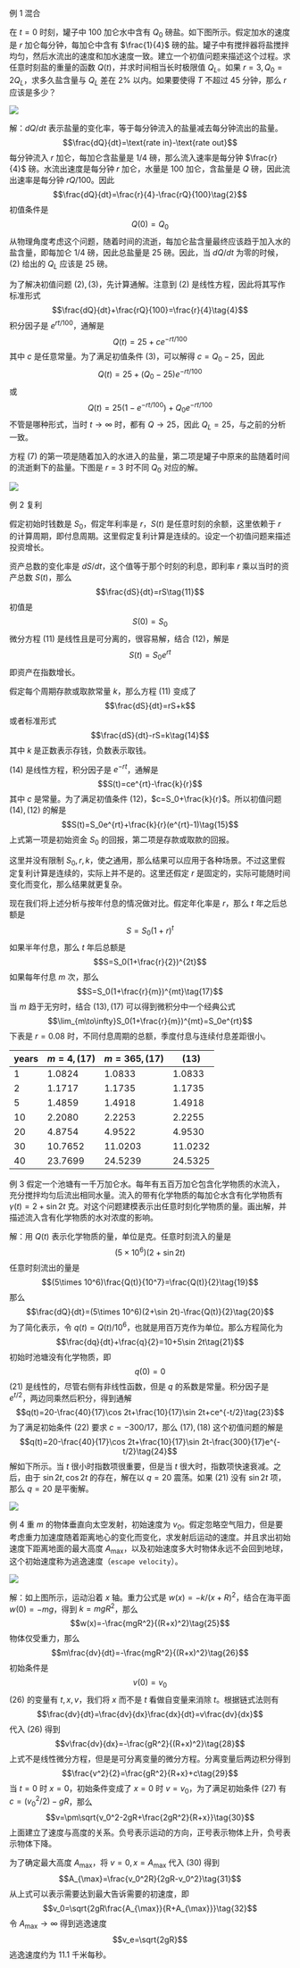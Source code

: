 例 1 混合

在 $t=0$ 时刻，罐子中 100 加仑水中含有 $Q_0$ 磅盐。如下图所示。假定加水的速度是 $r$ 加仑每分钟，每加仑中含有 $\frac{1}{4}$ 磅的盐。罐子中有搅拌器将盐搅拌均匀，然后水流出的速度和加水速度一致。建立一个初值问题来描述这个过程。求任意时刻盐的重量的函数 $Q(t)$，并求时间相当长时极限值 $Q_L$。如果 $r=3,Q_0=2Q_L$，求多久盐含量与 $Q_L$ 差在 2% 以内。如果要使得 $T$ 不超过 45 分钟，那么 $r$ 应该是多少？

![](030.010.png)

解：$dQ/dt$ 表示盐量的变化率，等于每分钟流入的盐量减去每分钟流出的盐量。
$$\frac{dQ}{dt}=\text{rate in}-\text{rate out}$$
每分钟流入 $r$ 加仑，每加仑含盐量是 1/4 磅，那么流入速率是每分钟 $\frac{r}{4}$ 磅。水流出速度是每分钟 $r$ 加仑，水量是 100 加仑，含盐量是 $Q$ 磅，因此流出速率是每分钟 $rQ/100$。因此
$$\frac{dQ}{dt}=\frac{r}{4}-\frac{rQ}{100}\tag{2}$$
初值条件是
$$Q(0)=Q_0\tag{3}$$
从物理角度考虑这个问题，随着时间的流逝，每加仑盐含量最终应该趋于加入水的盐含量，即每加仑 1/4 磅，因此总盐量是 25 磅。因此，当 $dQ/dt$ 为零的时候，$(2)$ 给出的 $Q_L$ 应该是 25 磅。

为了解决初值问题 $(2),(3)$，先计算通解。注意到 $(2)$ 是线性方程，因此将其写作标准形式
$$\frac{dQ}{dt}+\frac{rQ}{100}=\frac{r}{4}\tag{4}$$
积分因子是 $e^{rt/100}$，通解是
$$Q(t)=25+ce^{-rt/100}\tag{5}$$
其中 $c$ 是任意常量。为了满足初值条件 $(3)$，可以解得 $c=Q_0-25$，因此
$$Q(t)=25+(Q_0-25)e^{-rt/100}\tag{6}$$
或
$$Q(t)=25(1-e^{-rt/100})+Q_0e^{-rt/100}\tag{7}$$
不管是哪种形式，当时 $t\to\infty$ 时，都有 $Q\to 25$，因此 $Q_L=25$，与之前的分析一致。

方程 $(7)$ 的第一项是随着加入的水进入的盐量，第二项是罐子中原来的盐随着时间的流逝剩下的盐量。下图是 $r=3$ 时不同 $Q_0$ 对应的解。

![](030.020.png)

例 2 复利

假定初始时钱数是 $S_0$，假定年利率是 $r$，$S(t)$ 是任意时刻的余额，这里依赖于 $r$ 的计算周期，即付息周期。这里假定复利计算是连续的。设定一个初值问题来描述投资增长。

资产总数的变化率是 $dS/dt$，这个值等于那个时刻的利息，即利率 $r$ 乘以当时的资产总数 $S(t)$，那么
$$\frac{dS}{dt}=rS\tag{11}$$
初值是
$$S(0)=S_0\tag{12}$$
微分方程 $(11)$ 是线性且是可分离的，很容易解，结合 $(12)$，解是
$$S(t)=S_0e^{rt}\tag{13}$$
即资产在指数增长。

假定每个周期存款或取款常量 $k$，那么方程 $(11)$ 变成了
$$\frac{dS}{dt}=rS+k$$
或者标准形式
$$\frac{dS}{dt}-rS=k\tag{14}$$
其中 $k$ 是正数表示存钱，负数表示取钱。

$(14)$ 是线性方程，积分因子是 $e^{-rt}$，通解是
$$S(t)=ce^{rt}-\frac{k}{r}$$
其中 $c$ 是常量。为了满足初值条件 $(12)$，$c=S_0+\frac{k}{r}$。所以初值问题 $(14),(12)$ 的解是
$$S(t)=S_0e^{rt}+\frac{k}{r}(e^{rt}-1)\tag{15}$$
上式第一项是初始资金 $S_0$ 的回报，第二项是存款或取款的回报。

这里并没有限制 $S_0,r,k$，使之通用，那么结果可以应用于各种场景。不过这里假定复利计算是连续的，实际上并不是的。这里还假定 $r$ 是固定的，实际可能随时间变化而变化，那么结果就更复杂。

现在我们将上述分析与按年付息的情况做对比。假定年化率是 $r$，那么 $t$ 年之后总额是
$$S=S_0(1+r)^t$$
如果半年付息，那么 $t$ 年后总额是
$$S=S_0(1+\frac{r}{2})^{2t}$$
如果每年付息 $m$ 次，那么
$$S=S_0(1+\frac{r}{m})^{mt}\tag{17}$$
当 $m$ 趋于无穷时，结合 $(13),(17)$ 可以得到微积分中一个经典公式
$$\lim_{m\to\infty}S_0(1+\frac{r}{m})^{mt}=S_0e^{rt}$$
下表是 $r=0.08$ 时，不同付息周期的总额，季度付息与连续付息差距很小。

| years | $m=4, (17)$ | $m=365, (17)$ | $(13)$ |
|--|--|--|--|
| 1 | 1.0824 | 1.0833 | 1.0833 |
| 2 | 1.1717 | 1.1735 | 1.1735 |
| 5 | 1.4859 | 1.4918 | 1.4918 |
| 10 | 2.2080 | 2.2253 | 2.2255 |
| 20 | 4.8754 | 4.9522 | 4.9530 |
| 30 | 10.7652 | 11.0203 | 11.0232 |
| 40 | 23.7699 | 24.5239 | 24.5325 |

例 3 假定一个池塘有一千万加仑水。每年有五百万加仑包含化学物质的水流入，充分搅拌均匀后流出相同水量。流入的带有化学物质的每加仑水含有化学物质有 $\gamma(t)=2+\sin 2t$ 克。对这个问题建模表示出任意时刻化学物质的量。画出解，并描述流入含有化学物质的水对浓度的影响。

解：用 $Q(t)$ 表示化学物质的量，单位是克。任意时刻流入的量是
$$(5\times 10^6)(2+\sin 2t)\tag{18}$$
任意时刻流出的量是
$$(5\times 10^6)\frac{Q(t)}{10^7}=\frac{Q(t)}{2}\tag{19}$$
那么
$$\frac{dQ}{dt}=(5\times 10^6)(2+\sin 2t)-\frac{Q(t)}{2}\tag{20}$$
为了简化表示，令 $q(t)=Q(t)/10^6$，也就是用百万克作为单位。那么方程简化为
$$\frac{dq}{dt}+\frac{q}{2}=10+5\sin 2t\tag{21}$$
初始时池塘没有化学物质，即
$$q(0)=0\tag{22}$$
$(21)$ 是线性的，尽管右侧有非线性函数，但是 $q$ 的系数是常量。积分因子是 $e^{t/2}$，两边同乘然后积分，得到通解
$$q(t)=20-\frac{40}{17}\cos 2t+\frac{10}{17}\sin 2t+ce^{-t/2}\tag{23}$$
为了满足初始条件 $(22)$ 要求 $c=-300/17$，那么 $(17),(18)$ 这个初值问题的解是
$$q(t)=20-\frac{40}{17}\cos 2t+\frac{10}{17}\sin 2t-\frac{300}{17}e^{-t/2}\tag{24}$$
解如下所示。当 $t$ 很小时指数项很重要，但是当 $t$ 很大时，指数项快速衰减。之后，由于 $\sin 2t,\cos 2t$ 的存在，解在以 $q=20$ 震荡。如果 $(21)$ 没有 $\sin 2t$ 项，那么 $q=20$ 是平衡解。

![](030.030.png)

例 4 重 $m$ 的物体垂直向太空发射，初始速度为 $v_0$。假定忽略空气阻力，但是要考虑重力加速度随着距离地心的变化而变化，求发射后运动的速度。并且求出初始速度下距离地面的最大高度 $A_{\max}$，以及初始速度多大时物体永远不会回到地球，这个初始速度称为逃逸速度（`escape velocity`）。

![](030.040.png)

解：如上图所示，运动沿着 $x$ 轴。重力公式是 $w(x)=-k/(x+R)^2$，结合在海平面 $w(0)=-mg$，得到 $k=mgR^2$，那么
$$w(x)=-\frac{mgR^2}{(R+x)^2}\tag{25}$$
物体仅受重力，那么
$$m\frac{dv}{dt}=-\frac{mgR^2}{(R+x)^2}\tag{26}$$
初始条件是
$$v(0)=v_0\tag{27}$$
$(26)$ 的变量有 $t,x,v$，我们将 $x$ 而不是 $t$ 看做自变量来消除 $t$。根据链式法则有
$$\frac{dv}{dt}=\frac{dv}{dx}\frac{dx}{dt}=v\frac{dv}{dx}$$
代入 $(26)$ 得到
$$v\frac{dv}{dx}=-\frac{gR^2}{(R+x)^2}\tag{28}$$
上式不是线性微分方程，但是是可分离变量的微分方程。分离变量后两边积分得到
$$\frac{v^2}{2}=\frac{gR^2}{R+x}+c\tag{29}$$
当 $t=0$ 时 $x=0$，初始条件变成了 $x=0$ 时 $v=v_0$，为了满足初始条件 $(27)$ 有 $c=(v_0^2/2)-gR$，那么
$$v=\pm\sqrt{v_0^2-2gR+\frac{2gR^2}{R+x}}\tag{30}$$
上面建立了速度与高度的关系。负号表示运动的方向，正号表示物体上升，负号表示物体下降。

为了确定最大高度 $A_{\max}$，将 $v=0,x=A_{\max}$ 代入 $(30)$ 得到
$$A_{\max}=\frac{v_0^2R}{2gR-v_0^2}\tag{31}$$
从上式可以表示需要达到最大告诉需要的初速度，即
$$v_0=\sqrt{2gR\frac{A_{\max}}{R+A_{\max}}}\tag{32}$$
令 $A_{\max}\to\infty$ 得到逃逸速度
$$v_e=\sqrt{2gR}$$
逃逸速度约为 11.1 千米每秒。
